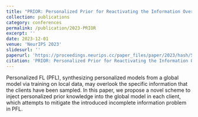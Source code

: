 ```yaml
---
title: "PRIOR: Personalized Prior for Reactivating the Information Overlooked in Federated Learning"
collection: publications
category: conferences
permalink: /publication/2023-PRIOR
excerpt: ''
date: 2023-12-01
venue: 'NeurIPS 2023'
slidesurl: '' 
paperurl: 'https://proceedings.neurips.cc/paper_files/paper/2023/hash/5a3674849d6d6d23ac088b9a2552f323-Abstract-Conference.html'
citation: 'PRIOR: Personalized Prior for Reactivating the Information Overlooked in Federated Learning. NeurIPS 2023. M. Shi, Y. Zhou, K. Wang, H. Zhang, S. Huang, Q. Ye, J. Lv'
---
```


Personalized FL (PFL), synthesizing personalized models from a global model via training on local data, may overlook the specific information that the clients have been sampled. In this paper, we propose a novel scheme to inject personalized prior knowledge into the global model in each client, which attempts to mitigate the introduced incomplete information problem in PFL. 